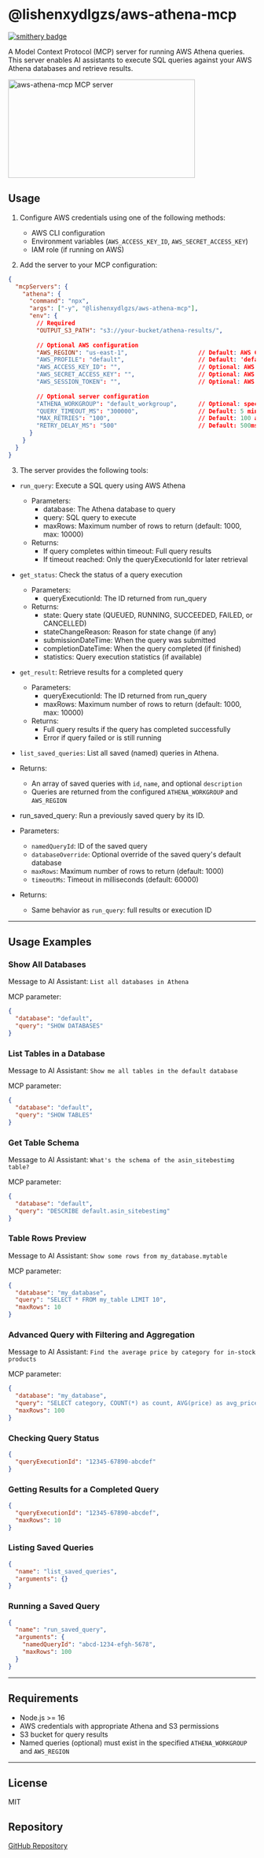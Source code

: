 # @lishenxydlgzs/aws-athena-mcp
[![smithery badge](https://smithery.ai/badge/@lishenxydlgzs/aws-athena-mcp)](https://smithery.ai/server/@lishenxydlgzs/aws-athena-mcp)

A Model Context Protocol (MCP) server for running AWS Athena queries. This server enables AI assistants to execute SQL queries against your AWS Athena databases and retrieve results.

<a href="https://glama.ai/mcp/servers/0i7dhkex6t">
  <img width="380" height="200" src="https://glama.ai/mcp/servers/0i7dhkex6t/badge" alt="aws-athena-mcp MCP server" />
</a>

## Usage

1. Configure AWS credentials using one of the following methods:
   - AWS CLI configuration
   - Environment variables (`AWS_ACCESS_KEY_ID`, `AWS_SECRET_ACCESS_KEY`)
   - IAM role (if running on AWS)

2. Add the server to your MCP configuration:

```json
{
  "mcpServers": {
    "athena": {
      "command": "npx",
      "args": ["-y", "@lishenxydlgzs/aws-athena-mcp"],
      "env": {
        // Required
        "OUTPUT_S3_PATH": "s3://your-bucket/athena-results/",
        
        // Optional AWS configuration
        "AWS_REGION": "us-east-1",                    // Default: AWS CLI default region
        "AWS_PROFILE": "default",                     // Default: 'default' profile
        "AWS_ACCESS_KEY_ID": "",                      // Optional: AWS access key
        "AWS_SECRET_ACCESS_KEY": "",                  // Optional: AWS secret key
        "AWS_SESSION_TOKEN": "",                      // Optional: AWS session token
        
        // Optional server configuration
        "ATHENA_WORKGROUP": "default_workgroup",      // Optional: specify the Athena WorkGroup
        "QUERY_TIMEOUT_MS": "300000",                 // Default: 5 minutes (300000ms)
        "MAX_RETRIES": "100",                         // Default: 100 attempts
        "RETRY_DELAY_MS": "500"                       // Default: 500ms between retries
      }
    }
  }
}
```

3. The server provides the following tools:

- `run_query`: Execute a SQL query using AWS Athena
  - Parameters:
    - database: The Athena database to query
    - query: SQL query to execute
    - maxRows: Maximum number of rows to return (default: 1000, max: 10000)
  - Returns:
    - If query completes within timeout: Full query results
    - If timeout reached: Only the queryExecutionId for later retrieval

- `get_status`: Check the status of a query execution
  - Parameters:
    - queryExecutionId: The ID returned from run_query
  - Returns:
    - state: Query state (QUEUED, RUNNING, SUCCEEDED, FAILED, or CANCELLED)
    - stateChangeReason: Reason for state change (if any)
    - submissionDateTime: When the query was submitted
    - completionDateTime: When the query completed (if finished)
    - statistics: Query execution statistics (if available)

- `get_result`: Retrieve results for a completed query
  - Parameters:
    - queryExecutionId: The ID returned from run_query
    - maxRows: Maximum number of rows to return (default: 1000, max: 10000)
  - Returns:
    - Full query results if the query has completed successfully
    - Error if query failed or is still running

- `list_saved_queries`: List all saved (named) queries in Athena.

- Returns:
  - An array of saved queries with `id`, `name`, and optional `description`
  - Queries are returned from the configured `ATHENA_WORKGROUP` and `AWS_REGION`

- run_saved_query: Run a previously saved query by its ID.
- Parameters:
  - `namedQueryId`: ID of the saved query
  - `databaseOverride`: Optional override of the saved query's default database
  - `maxRows`: Maximum number of rows to return (default: 1000)
  - `timeoutMs`: Timeout in milliseconds (default: 60000)
- Returns:
  - Same behavior as `run_query`: full results or execution ID

---

## Usage Examples

### Show All Databases
Message to AI Assistant:
```List all databases in Athena```

MCP parameter:
```json
{
  "database": "default",
  "query": "SHOW DATABASES"
}
```

### List Tables in a Database
Message to AI Assistant:
```Show me all tables in the default database```

MCP parameter:
```json
{
  "database": "default",
  "query": "SHOW TABLES"
}
```

### Get Table Schema
Message to AI Assistant:
```What's the schema of the asin_sitebestimg table?```

MCP parameter:
```json
{
  "database": "default",
  "query": "DESCRIBE default.asin_sitebestimg"
}
```

### Table Rows Preview
Message to AI Assistant:
```Show some rows from my_database.mytable```

MCP parameter:
```json
{
  "database": "my_database",
  "query": "SELECT * FROM my_table LIMIT 10",
  "maxRows": 10
}
```

### Advanced Query with Filtering and Aggregation
Message to AI Assistant:
```Find the average price by category for in-stock products```

MCP parameter:
```json
{
  "database": "my_database",
  "query": "SELECT category, COUNT(*) as count, AVG(price) as avg_price FROM products WHERE in_stock = true GROUP BY category ORDER BY count DESC",
  "maxRows": 100
}
```

### Checking Query Status
```json
{
  "queryExecutionId": "12345-67890-abcdef"
}
```

### Getting Results for a Completed Query
```json
{
  "queryExecutionId": "12345-67890-abcdef",
  "maxRows": 10
}
```

### Listing Saved Queries
```json
{
  "name": "list_saved_queries",
  "arguments": {}
}
```

### Running a Saved Query
```json
{
  "name": "run_saved_query",
  "arguments": {
    "namedQueryId": "abcd-1234-efgh-5678",
    "maxRows": 100
  }
}
```

---

## Requirements

- Node.js >= 16
- AWS credentials with appropriate Athena and S3 permissions
- S3 bucket for query results
- Named queries (optional) must exist in the specified `ATHENA_WORKGROUP` and `AWS_REGION`

---

## License

MIT

## Repository

[GitHub Repository](https://github.com/lishenxydlgzs/aws-athena-mcp)
